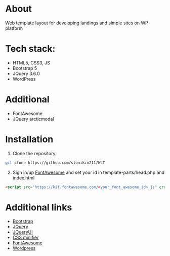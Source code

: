 # About
Web template layout for developing landings and simple sites on WP platform


# Tech stack:
- HTML5, CSS3, JS
- Bootstrap 5
- JQuery 3.6.0
- WordPress

# Additional
- FontAwesome
- JQuery arcticmodal


# Installation
1. Clone the repository:
```bash
git clone https://github.com/slonikin211/WLT
```
2. Sign in/up [FontAwesome](https://fontawesome.com/) and set your id in template-parts/head.php and index.html
```html
<script src="https://kit.fontawesome.com/<your_font_awesome_id>.js" crossorigin="anonymous"></script>
```


# Additional links
- [Bootstrap](https://getbootstrap.com/)
- [JQuery](https://jquery.com/)
- [JQueryUI](https://jqueryui.com/)
- [CSS minifier](https://www.toptal.com/developers/cssminifier)
- [FontAwesome](https://fontawesome.com/)
- [Wordpress](https://wordpress.com/)
